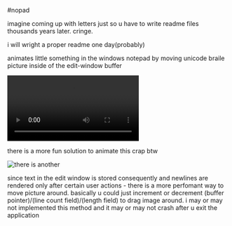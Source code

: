 #nopad

<p>imagine coming up with letters just so u have to write readme files thousands years later. cringe.</p>
<p>i will wright a proper readme one day(probably)</p>

<p>animates little something in the windows notepad by moving unicode braile picture inside of the edit-window buffer</p>

<video src="https://user-images.githubusercontent.com/55796857/198263445-4da8c35a-be0c-464d-b1d3-499d1260887e.mp4">in case it doesnt load https://user-images.githubusercontent.com/55796857/198263445-4da8c35a-be0c-464d-b1d3-499d1260887e.mp4</video>

<p>there is a more fun solution to animate this crap btw </p>
<img src="https://en.meming.world/wiki/File:There_Is_Another.jpg/" alt = "there is another">
<p>since text in the edit window is stored consequently and newlines are rendered only after certain user actions - there is a more perfomant way to move picture around. basically u could just increment or decrement (buffer pointer)/(line count field)/(length field) to drag image around. i may or may not implemented this method and it may or may not crash after u exit the application</p>
